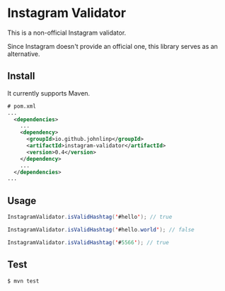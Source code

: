 # Instagram Validator

This is a non-official Instagram validator.

Since Instagram doesn't provide an official one, this library serves as an alternative.


## Install

It currently supports Maven.

```xml
# pom.xml
...
  <dependencies>
    ...
    <dependency>
      <groupId>io.github.johnlinp</groupId>
      <artifactId>instagram-validator</artifactId>
      <version>0.4</version>
    </dependency>
    ...
  </dependencies>
...
```


## Usage

```java
InstagramValidator.isValidHashtag('#hello'); // true

InstagramValidator.isValidHashtag('#hello.world'); // false

InstagramValidator.isValidHashtag('#5566'); // true
```


## Test

```
$ mvn test
```
